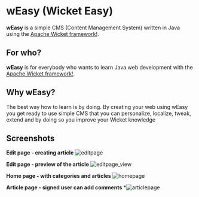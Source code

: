 # wEasy (Wicket Easy)
**wEasy** is a simple CMS (Content Management System) written in Java using the [Apache Wicket framework!](http://wicket.apache.org/).

## For who?
**wEasy** is for everybody who wants to learn Java web development with the [Apache Wicket framework!](http://wicket.apache.org/).

## Why wEasy?
The best way how to learn is by doing. By creating your web using wEasy you get ready to use simple CMS that you can personalize, localize, tweak, extend and by doing so you improve your Wicket knowledge

## Screenshots

**Edit page - creating article**
![editpage](https://cloud.githubusercontent.com/assets/3948892/9992685/f8273b76-6073-11e5-8443-1d3c19b0e3da.png)

**Edit page - preview of the article**
![editpage_view](https://cloud.githubusercontent.com/assets/3948892/9992727/2e251824-6074-11e5-958f-eb87b63524cf.png)

**Home page - with categories and articles**
![homepage](https://cloud.githubusercontent.com/assets/3948892/9992636/9e1314c0-6073-11e5-8a8c-8bbbe29ad22b.png)

**Article page - signed user can add comments**
*![articlepage](https://cloud.githubusercontent.com/assets/3948892/9992670/ddfd3142-6073-11e5-92c8-5dfce7882262.png)